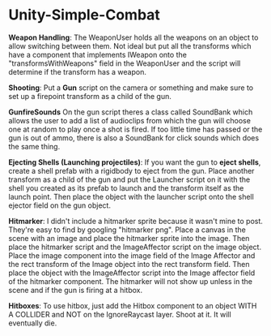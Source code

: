 # Unity-Simple-Combat
**Weapon Handling**:
The WeaponUser holds all the weapons on an object to allow switching between them. Not ideal but put all the transforms which have a component that implements IWeapon onto the "transformsWithWeapons" field in the WeaponUser and the script will determine if the transform has a weapon.

**Shooting**:
Put a **Gun** script on the camera or something and make sure to set up a firepoint transform as  a child of the gun.

**GunfireSounds**
On the gun script theres a class called SoundBank which allows the user to add a list of audioclips from which the gun will choose one at random to play once a shot is fired. If too little time has passed or the gun is out of ammo, there is also a SoundBank for click sounds which does the same thing.

**Ejecting Shells (Launching projectiles)**:
If you want the gun to **eject shells**, create a shell prefab with a rigidbody to eject from the gun. Place another transform as a child of the gun and put the Launcher script on it with the shell you created as its prefab to launch and the transform itself as the launch point. Then place the object with the launcher script onto the shell ejector field on the gun object.

**Hitmarker**:
I didn't include a hitmarker sprite because it wasn't mine to post. They're easy to find by googling "hitmarker png". Place a canvas in the scene with an image and place the hitmarker sprite into the image. Then place the hitmarker script and the ImageAffector script on the image object. Place the image component into the image field of the Image Affector and the rect transform of the Image object into the rect transform field. Then place the object with the ImageAffector script into the Image affector field of the hitmarker component. The hitmarker will not show up unless in the scene and if the gun is firing at a hitbox.

**Hitboxes**:
To use hitbox, just add the Hitbox component to an object WITH A COLLIDER and NOT on the IgnoreRaycast layer. Shoot at it. It will eventually die.
